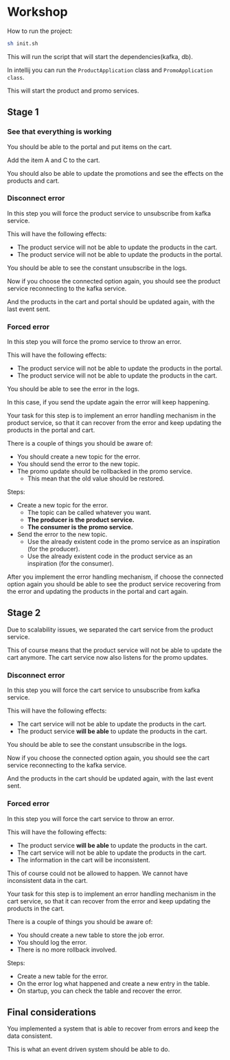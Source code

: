 # Workshop

How to run the project:

```bash
sh init.sh
```

This will run the script that will start the dependencies(kafka, db).

In intellij you can run the `ProductApplication` class and `PromoApplication class`.

This will start the product and promo services.

## Stage 1

### See that everything is working

You should be able to the portal and put items on the cart.

Add the item A and C to the cart.

You should also be able to update the promotions and see the effects on the products and cart.


### Disconnect error

In this step you will force the product service to unsubscribe from kafka service.

This will have the following effects:
- The product service will not be able to update the products in the cart.
- The product service will not be able to update the products in the portal.

You should be able to see the constant unsubscribe in the logs.

Now if you choose the connected option again, you should see the product service reconnecting to the kafka service.

And the products in the cart and portal should be updated again, with the last event sent.


### Forced error

In this step you will force the promo service to throw an error.

This will have the following effects:
- The product service will not be able to update the products in the portal.
- The product service will not be able to update the products in the cart.

You should be able to see the error in the logs.

In this case, if you send the update again the error will keep happening.

Your task for this step is to implement an error handling mechanism in the product service, so that it can recover from the error and keep updating the products in the portal and cart.

There is a couple of things you should be aware of:
- You should create a new topic for the error.
- You should send the error to the new topic.
- The promo update should be rollbacked in the promo service.
  - This mean that the old value should be restored.

Steps:
- Create a new topic for the error.
  - The topic can be called whatever you want.
  - **The producer is the product service.**
  - **The consumer is the promo service.**
- Send the error to the new topic.
  - Use the already existent code in the promo service as an inspiration (for the producer).
  - Use the already existent code in the product service as an inspiration (for the consumer).

After you implement the error handling mechanism, if choose the connected option again you should be able to see the product service recovering from the error and updating the products in the portal and cart again.

## Stage 2

Due to scalability issues, we separated the cart service from the product service.

This of course means that the product service will not be able to update the cart anymore.
The cart service now also listens for the promo updates.

### Disconnect error

In this step you will force the cart service to unsubscribe from kafka service.

This will have the following effects:
- The cart service will not be able to update the products in the cart.
- The product service **will be able** to update the products in the cart.

You should be able to see the constant unsubscribe in the logs.

Now if you choose the connected option again, you should see the cart service reconnecting to the kafka service.

And the products in the cart should be updated again, with the last event sent.

### Forced error

In this step you will force the cart service to throw an error.

This will have the following effects:
- The product service **will be able** to update the products in the cart.
- The cart service will not be able to update the products in the cart.
- The information in the cart will be inconsistent.

This of course could not be allowed to happen. We cannot have inconsistent data in the cart.

Your task for this step is to implement an error handling mechanism in the cart service, so that it can recover from the error and keep updating the products in the cart.

There is a couple of things you should be aware of:
- You should create a new table to store the job error.
- You should log the error.
- There is no more rollback involved.

Steps:
- Create a new table for the error.
- On the error log what happened and create a new entry in the table.
- On startup, you can check the table and recover the error.

## Final considerations

You implemented a system that is able to recover from errors and keep the data consistent.

This is what an event driven system should be able to do.



